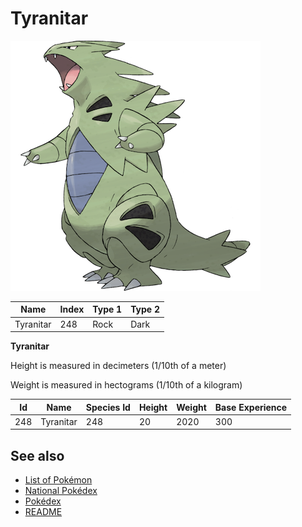 # Tyranitar


![Tyranitar](images/248.png)

| **Name** | **Index** | **Type 1** | **Type 2** |
|----|----|----|----|
| Tyranitar | 248 | Rock | Dark  |

**Tyranitar** 


Height is measured in decimeters (1/10th of a meter)

Weight is measured in hectograms (1/10th of a kilogram)

| **Id** | **Name** | **Species Id** | **Height** | **Weight** | **Base Experience** |
|--------|----------|----------------|------------|------------|---------------------|
| 248 | Tyranitar | 248 | 20 | 2020 | 300 |


## See also

- [List of Pokémon](../pokemon.md)
- [National Pokédex](../national_pokedex.md)
- [Pokédex](../pokedex.md)
- [README](../README.md)
